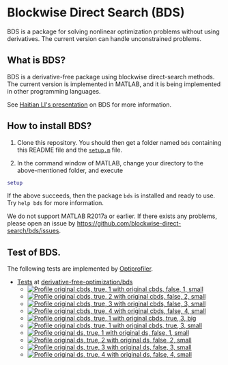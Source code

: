 # Blockwise Direct Search (BDS)

BDS is a package for solving nonlinear optimization problems without using derivatives. The current version can handle unconstrained problems. 

## What is BDS?

BDS is a derivative-free package using blockwise direct-search methods. The current version is implemented in MATLAB, and it is being implemented in other programming languages.

See [Haitian LI's presentation](https://lht97.github.io/documents/DFOS2024.pdf) on BDS for more information.

## How to install BDS?

1. Clone this repository. You should then get a folder named `bds` containing this README file and the
[`setup.m`](https://github.com/blockwise-direct-search/bds/blob/main/setup.m) file.

2. In the command window of MATLAB, change your directory to the above-mentioned folder, and execute

```matlab
setup
```

If the above succeeds, then the package `bds` is installed and ready to use. Try `help bds` for more information.

We do not support MATLAB R2017a or earlier. If there exists any problems, please open an issue by
https://github.com/blockwise-direct-search/bds/issues.

## Test of BDS.

The following tests are implemented by [Optiprofiler](https://github.com/optiprofiler/optiprofiler).

- [Tests](https://github.com/derivative-free-optimization/bds/actions) at [derivative-free-optimization/bds](https://github.com/derivative-free-optimization/bds)
    - [![Profile original cbds, true, 1 with original cbds, false, 1, small](https://github.com/derivative-free-optimization/bds/actions/workflows/profile_orig_cbds_true_1_orig_cbds_false_1_small.yml/badge.svg)](https://github.com/derivative-free-optimization/bds/actions/workflows/profile_orig_cbds_true_1_orig_cbds_false_1_small.yml)
    - [![Profile original cbds, true, 2 with original cbds, false, 2, small](https://github.com/derivative-free-optimization/bds/actions/workflows/profile_orig_cbds_true_2_orig_cbds_false_2_small.yml/badge.svg)](https://github.com/derivative-free-optimization/bds/actions/workflows/profile_orig_cbds_true_2_orig_cbds_false_2_small.yml)
    - [![Profile original cbds, true, 3 with original cbds, false, 3, small](https://github.com/derivative-free-optimization/bds/actions/workflows/profile_orig_cbds_true_3_orig_cbds_false_3_small.yml/badge.svg)](https://github.com/derivative-free-optimization/bds/actions/workflows/profile_orig_cbds_true_3_orig_cbds_false_3_small.yml)
    - [![Profile original cbds, true, 4 with original cbds, false, 4, small](https://github.com/derivative-free-optimization/bds/actions/workflows/profile_orig_cbds_true_4_orig_cbds_false_4_small.yml/badge.svg)](https://github.com/derivative-free-optimization/bds/actions/workflows/profile_orig_cbds_true_4_orig_cbds_false_4_small.yml)
    - [![Profile original cbds, true, 1 with original cbds, true, 3, big](https://github.com/derivative-free-optimization/bds/actions/workflows/profile_orig_cbds_true_1_orig_cbds_true_3_big.yml/badge.svg)](https://github.com/derivative-free-optimization/bds/actions/workflows/profile_orig_cbds_true_1_orig_cbds_true_3_big.yml)
    - [![Profile original cbds, true, 1 with original cbds, true, 3, small](https://github.com/derivative-free-optimization/bds/actions/workflows/profile_orig_cbds_true_1_orig_cbds_true_3_small.yml/badge.svg)](https://github.com/derivative-free-optimization/bds/actions/workflows/profile_orig_cbds_true_1_orig_cbds_true_3_small.yml)
    - [![Profile original ds, true, 1 with original ds, false, 1, small](https://github.com/derivative-free-optimization/bds/actions/workflows/profile_orig_ds_true_1_orig_ds_false_1_small.yml/badge.svg)](https://github.com/derivative-free-optimization/bds/actions/workflows/profile_orig_ds_true_1_orig_ds_false_1_small.yml)
    - [![Profile original ds, true, 2 with original ds, false, 2, small](https://github.com/derivative-free-optimization/bds/actions/workflows/profile_orig_ds_true_2_orig_ds_false_2_small.yml/badge.svg)](https://github.com/derivative-free-optimization/bds/actions/workflows/profile_orig_ds_true_2_orig_ds_false_2_small.yml)
    - [![Profile original ds, true, 3 with original ds, false, 3, small](https://github.com/derivative-free-optimization/bds/actions/workflows/profile_orig_ds_true_3_orig_ds_false_3_small.yml/badge.svg)](https://github.com/derivative-free-optimization/bds/actions/workflows/profile_orig_ds_true_3_orig_ds_false_3_small.yml)
    - [![Profile original ds, true, 4 with original ds, false, 4, small](https://github.com/derivative-free-optimization/bds/actions/workflows/profile_orig_ds_true_4_orig_ds_false_4_small.yml/badge.svg)](https://github.com/derivative-free-optimization/bds/actions/workflows/profile_orig_ds_true_4_orig_ds_false_4_small.yml)
